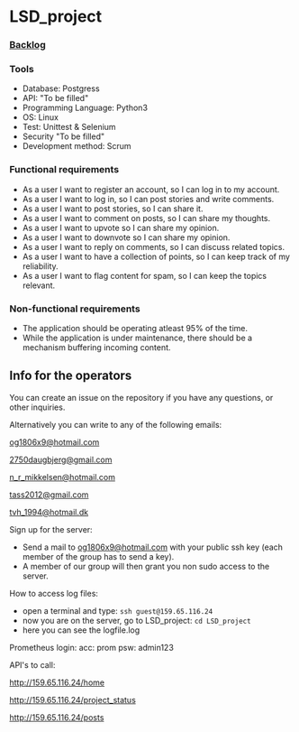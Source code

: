 # LSD_project

### [**Backlog**](https://github.com/Skiparin/LSD_project/projects/1)

### **Tools**
- Database: Postgress
- API: "To be filled" 
- Programming Language: Python3
- OS: Linux
- Test: Unittest & Selenium
- Security "To be filled"
- Development method: Scrum

### **Functional requirements**
- As a user I want to register an account, so I can log in to my account.
- As a user I want to log in, so I can post stories and write comments.
- As a user I want to post stories, so I can share it.
- As a user I want to comment on posts, so I can share my thoughts.
- As a user I want to upvote so I can share my opinion.
- As a user I want to downvote so I can share my opinion.
- As a user I want to reply on comments, so I can discuss related topics.
- As a user I want to have a collection of points, so I can keep track of my reliability.
- As a user I want to flag content for spam, so I can keep the topics relevant.

### **Non-functional requirements**
- The application should be operating atleast 95% of the time.
- While the application is under maintenance, there should be a mechanism buffering incoming content.


## **Info for the operators**
You can create an issue on the repository if you have any questions, or other inquiries.

Alternatively you can write to any of the following emails:

og1806x9@hotmail.com

2750daugbjerg@gmail.com

n_r_mikkelsen@hotmail.com

tass2012@gmail.com

tvh_1994@hotmail.dk


Sign up for the server:
 - Send a mail to og1806x9@hotmail.com with your public ssh key (each member of the group has to send a key).
 - A member of our group will then grant you non sudo access to the server.

How to access log files:
 - open a terminal and type: ``ssh guest@159.65.116.24``
 - now you are on the server, go to LSD_project: ``cd LSD_project``
 - here you can see the logfile.log

Prometheus login:
acc: prom
psw: admin123

API's to call:

http://159.65.116.24/home

http://159.65.116.24/project_status

http://159.65.116.24/posts
